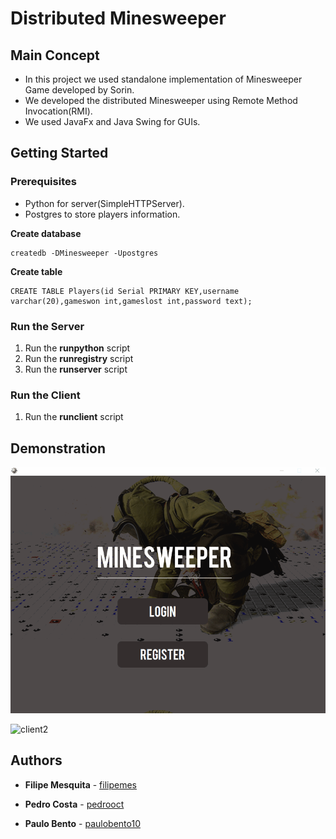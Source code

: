 # Distributed Minesweeper

## Main Concept


* In this project we used standalone implementation of Minesweeper Game developed by Sorin.
* We developed the distributed Minesweeper using Remote Method Invocation(RMI).
* We used JavaFx and Java Swing for GUIs.

## Getting Started

### Prerequisites

* Python for server(SimpleHTTPServer).
* Postgres to store players information. 

**Create database**
```
createdb -DMinesweeper -Upostgres
```

**Create table**
```
CREATE TABLE Players(id Serial PRIMARY KEY,username varchar(20),gameswon int,gameslost int,password text);
```

### Run the Server

1. Run the **runpython** script 
2. Run the **runregistry** script 
3. Run the **runserver** script 

### Run the Client

1. Run the **runclient** script 

## Demonstration

![client1](screenshots/client1.gif)

![client2](screenshots/client2.gif)

## Authors

* **Filipe Mesquita** - [filipemes](https://github.com/filipemes)

* **Pedro Costa** - [pedrooct](https://github.com/pedrooct)

* **Paulo Bento** - [paulobento10](https://github.com/paulobento10)




